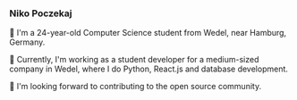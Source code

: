 ###  Niko Poczekaj 

🌱 I'm a 24-year-old Computer Science student from Wedel, near Hamburg, Germany.

🔭 Currently, I'm working as a student developer for a medium-sized company in Wedel, where I do Python, React.js and database development.

👯 I'm looking forward to contributing to the open source community.
<!--
**nikolaspoczekaj/nikolaspoczekaj** is a ✨ _special_ ✨ repository because its `README.md` (this file) appears on your GitHub profile.

Here are some ideas to get you started:

- 🔭 I’m currently working on ...
- 🌱 I’m currently learning ...
- 👯 I’m looking to collaborate on ...
- 🤔 I’m looking for help with ...
- 💬 Ask me about ...
- 📫 How to reach me: ...
- 😄 Pronouns: ...
- ⚡ Fun fact: ...
-->
